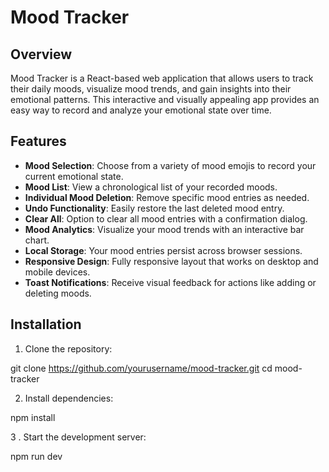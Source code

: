 
# Mood Tracker

## Overview

Mood Tracker is a React-based web application that allows users to track their daily moods, visualize mood trends, and gain insights into their emotional patterns. This interactive and visually appealing app provides an easy way to record and analyze your emotional state over time.

## Features

- **Mood Selection**: Choose from a variety of mood emojis to record your current emotional state.
- **Mood List**: View a chronological list of your recorded moods.
- **Individual Mood Deletion**: Remove specific mood entries as needed.
- **Undo Functionality**: Easily restore the last deleted mood entry.
- **Clear All**: Option to clear all mood entries with a confirmation dialog.
- **Mood Analytics**: Visualize your mood trends with an interactive bar chart.
- **Local Storage**: Your mood entries persist across browser sessions.
- **Responsive Design**: Fully responsive layout that works on desktop and mobile devices.
- **Toast Notifications**: Receive visual feedback for actions like adding or deleting moods.


## Installation

1. Clone the repository:

git clone https://github.com/yourusername/mood-tracker.git
cd mood-tracker

2. Install dependencies:

npm install

3 . Start the development server:

npm run dev
